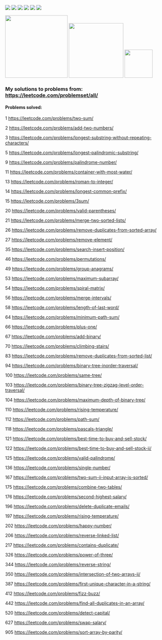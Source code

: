 <img src="https://img.shields.io/github/languages/code-size/jakubowiczish/leetcode-solutions?style=for-the-badge"> <img src="https://img.shields.io/github/repo-size/jakubowiczish/leetcode-solutions?color=purple&style=for-the-badge"> 
<img src="https://img.shields.io/github/languages/count/jakubowiczish/leetcode-solutions?color=green&style=for-the-badge"> 
<img src="https://img.shields.io/github/languages/top/jakubowiczish/leetcode-solutions?color=orange&style=for-the-badge">
<img src="https://img.shields.io/github/commit-activity/m/jakubowiczish/leetcode-solutions?color=lime&style=for-the-badge">
<img src="https://img.shields.io/github/last-commit/jakubowiczish/leetcode-solutions?color=darkgreen&style=for-the-badge">

<img src="https://tokei.rs/b1/github/jakubowiczish/leetcode-solutions?category=code" width="200"> <img src="https://tokei.rs/b1/github/jakubowiczish/leetcode-solutions?category=lines" width="175">
<img src="https://tokei.rs/b1/github/jakubowiczish/leetcode-solutions?category=files" width="90">


### My solutions to problems from: https://leetcode.com/problemset/all/

#### Problems solved:

1 https://leetcode.com/problems/two-sum/

2 https://leetcode.com/problems/add-two-numbers/

3 https://leetcode.com/problems/longest-substring-without-repeating-characters/

5 https://leetcode.com/problems/longest-palindromic-substring/

9 https://leetcode.com/problems/palindrome-number/

11 https://leetcode.com/problems/container-with-most-water/

13 https://leetcode.com/problems/roman-to-integer/

14 https://leetcode.com/problems/longest-common-prefix/

15 https://leetcode.com/problems/3sum/

20 https://leetcode.com/problems/valid-parentheses/

21 https://leetcode.com/problems/merge-two-sorted-lists/

26 https://leetcode.com/problems/remove-duplicates-from-sorted-array/

27 https://leetcode.com/problems/remove-element/

35 https://leetcode.com/problems/search-insert-position/

46 https://leetcode.com/problems/permutations/

49 https://leetcode.com/problems/group-anagrams/

53 https://leetcode.com/problems/maximum-subarray/

54 https://leetcode.com/problems/spiral-matrix/

56 https://leetcode.com/problems/merge-intervals/

58 https://leetcode.com/problems/length-of-last-word/

64 https://leetcode.com/problems/minimum-path-sum/

66 https://leetcode.com/problems/plus-one/ 

67 https://leetcode.com/problems/add-binary/

70 https://leetcode.com/problems/climbing-stairs/

83 https://leetcode.com/problems/remove-duplicates-from-sorted-list/

94 https://leetcode.com/problems/binary-tree-inorder-traversal/

100 https://leetcode.com/problems/same-tree/

103 https://leetcode.com/problems/binary-tree-zigzag-level-order-traversal/

104 https://leetcode.com/problems/maximum-depth-of-binary-tree/

110 https://leetcode.com/problems/rising-temperature/

112 https://leetcode.com/problems/path-sum/

118 https://leetcode.com/problems/pascals-triangle/

121 https://leetcode.com/problems/best-time-to-buy-and-sell-stock/

122 https://leetcode.com/problems/best-time-to-buy-and-sell-stock-ii/

125 https://leetcode.com/problems/valid-palindrome/

136 https://leetcode.com/problems/single-number/

167 https://leetcode.com/problems/two-sum-ii-input-array-is-sorted/

175 https://leetcode.com/problems/combine-two-tables/

176 https://leetcode.com/problems/second-highest-salary/

196 https://leetcode.com/problems/delete-duplicate-emails/

197 https://leetcode.com/problems/rising-temperature/

202 https://leetcode.com/problems/happy-number/

206 https://leetcode.com/problems/reverse-linked-list/

217 https://leetcode.com/problems/contains-duplicate/

326 https://leetcode.com/problems/power-of-three/

344 https://leetcode.com/problems/reverse-string/

350 https://leetcode.com/problems/intersection-of-two-arrays-ii/

387 https://leetcode.com/problems/first-unique-character-in-a-string/

412 https://leetcode.com/problems/fizz-buzz/

442 https://leetcode.com/problems/find-all-duplicates-in-an-array/

520 https://leetcode.com/problems/detect-capital/

627 https://leetcode.com/problems/swap-salary/

905 https://leetcode.com/problems/sort-array-by-parity/


